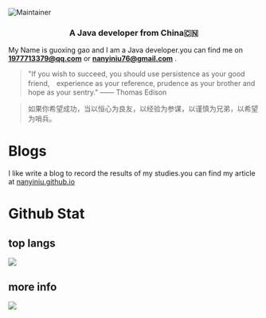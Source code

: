 
![Maintainer](https://img.shields.io/badge/nanyiniu-Developer-blue)

<h3 align="center">A Java developer from China🇨🇳</h3>

My Name is guoxing gao and I am a Java developer.you can find me on **1977713379@qq.com** or **nanyiniu76@gmail.com** .

> "If you wish to succeed, you should use persistence as your good friend,　experience as your reference, prudence as your brother and hope as your sentry."
>  —— Thomas Edison

> 如果你希望成功，当以恒心为良友，以经验为参谋，以谨慎为兄弟，以希望为哨兵。

# Blogs

I like write a blog to record the results of my studies.you can find my article at [nanyiniu.github.io](https://nanyiniu.github.io/)

# Github Stat 

##  top langs

![](https://github-readme-stats.vercel.app/api/top-langs/?username=nanyiniu&layout=compact)

## more info
![](https://github-readme-stats.vercel.app/api?username=nanyiniu&show_icons=true)
